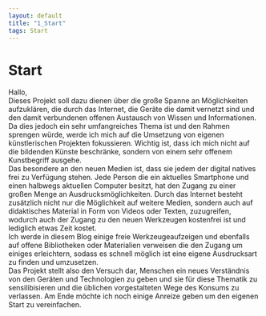 ```yaml
---
layout: default
title: "1_Start"
tags: Start
---
```


# Start  

Hallo,  
Dieses Projekt soll dazu dienen über die große Spanne an Möglichkeiten aufzuklären, die durch das Internet, die Geräte die damit vernetzt sind und den damit verbundenen offenen Austausch von Wissen und Informationen. Da dies jedoch ein sehr umfangreiches Thema ist und den Rahmen sprengen würde, werde ich mich auf die Umsetzung von eigenen künstlerischen Projekten fokussieren. Wichtig ist, dass ich mich nicht auf die bildenden Künste beschränke, sondern von einem sehr offenem Kunstbegriff ausgehe.  
Das besondere an den neuen Medien ist, dass sie jedem der digital natives frei zu Verfügung stehen. Jede Person die ein aktuelles Smartphone und einen halbwegs aktuellen Computer besitzt, hat den Zugang zu einer großen Menge an Ausdrucksmöglichkeiten. Durch das Internet besteht zusätzlich nicht nur die Möglichkeit auf weitere Medien, sondern auch auf didaktisches Material in Form von Videos oder Texten, zuzugreifen, wodurch auch der Zugang zu den neuen Werkzeugen kostenfrei ist und lediglich etwas Zeit kostet.  
Ich werde in diesem Blog einige freie Werkzeugeaufzeigen und ebenfalls auf offene Bibliotheken oder Materialien verweisen die den Zugang um einiges erleichtern, sodass es schnell möglich ist eine eigene Ausdrucksart zu finden und umzusetzen.  
Das Projekt stellt also den Versuch dar, Menschen ein neues Verständnis von den Geräten und Technologien zu geben und sie für diese Thematik zu sensilibisieren und die üblichen vorgestalteten Wege des Konsums zu verlassen. Am Ende möchte ich noch einige Anreize geben um den eigenen Start zu vereinfachen.  



